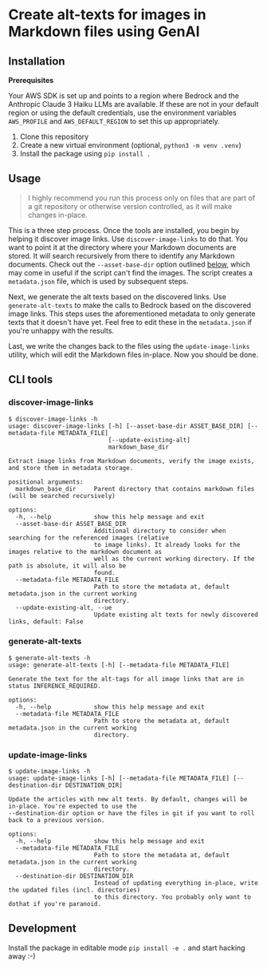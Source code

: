 # Create alt-texts for images in Markdown files using GenAI

## Installation

**Prerequisites**

Your AWS SDK is set up and points to a region where Bedrock and the Anthropic Claude 3 Haiku LLMs are available.
If these are not in your default region or using the default credentials, use the environment variables `AWS_PROFILE` and `AWS_DEFAULT_REGION` to set this up appropriately.

1. Clone this repository
2. Create a new virtual environment (optional, `python3 -m venv .venv`)
3. Install the package using `pip install .`


## Usage

> I highly recommend you run this process only on files that are part of a git repository or otherwise version controlled, as it will make changes in-place.

This is a three step process. Once the tools are installed, you begin by helping it discover image links.
Use `discover-image-links` to do that. You want to point it at the directory where your Markdown documents are stored. It will search recursively from there to identify any Markdown documents. Check out the `--asset-base-dir` option outlined [below](#discover-image-links), which may come in useful if the script can't find the images. The script creates a `metadata.json` file, which is used by subsequent steps.

Next, we generate the alt texts based on the discovered links. Use `generate-alt-texts` to make the calls to Bedrock based on the discovered image links. This steps uses the aforementioned metadata to only generate texts that it doesn't have yet. Feel free to edit these in the `metadata.json` if you're unhappy with the results.

Last, we write the changes back to the files using the `update-image-links` utility, which will edit the Markdown files in-place. Now you should be done.

## CLI tools

### discover-image-links

```terminal
$ discover-image-links -h
usage: discover-image-links [-h] [--asset-base-dir ASSET_BASE_DIR] [--metadata-file METADATA_FILE]
                            [--update-existing-alt]
                            markdown_base_dir

Extract image links from Markdown documents, verify the image exists, and store them in metadata storage.

positional arguments:
  markdown_base_dir     Parent directory that contains markdown files (will be searched recursively)

options:
  -h, --help            show this help message and exit
  --asset-base-dir ASSET_BASE_DIR
                        Additional directory to consider when searching for the referenced images (relative
                        to image links). It already looks for the images relative to the markdown document as
                        well as the current working directory. If the path is absolute, it will also be
                        found.
  --metadata-file METADATA_FILE
                        Path to store the metadata at, default metadata.json in the current working
                        directory.
  --update-existing-alt, --ue
                        Update existing alt texts for newly discovered links, default: False
```

### generate-alt-texts

```terminal
$ generate-alt-texts -h
usage: generate-alt-texts [-h] [--metadata-file METADATA_FILE]

Generate the text for the alt-tags for all image links that are in status INFERENCE_REQUIRED.

options:
  -h, --help            show this help message and exit
  --metadata-file METADATA_FILE
                        Path to store the metadata at, default metadata.json in the current working
                        directory.
```

### update-image-links

```terminal
$ update-image-links -h
usage: update-image-links [-h] [--metadata-file METADATA_FILE] [--destination-dir DESTINATION_DIR]

Update the articles with new alt texts. By default, changes will be in-place. You're expected to use the
--destination-dir option or have the files in git if you want to roll back to a previous version.

options:
  -h, --help            show this help message and exit
  --metadata-file METADATA_FILE
                        Path to store the metadata at, default metadata.json in the current working
                        directory.
  --destination-dir DESTINATION_DIR
                        Instead of updating everything in-place, write the updated files (incl. directories)
                        to this directory. You probably only want to dothat if you're paranoid.
```

## Development

Install the package in editable mode `pip install -e .` and start hacking away :-)
